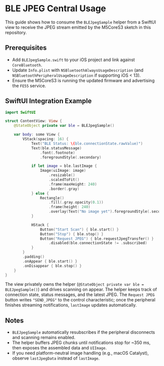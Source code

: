 # BLE JPEG Central Usage

This guide shows how to consume the `BLEJpegSample` helper from a SwiftUI view to receive the JPEG stream emitted by the M5CoreS3 sketch in this repository.

## Prerequisites
- Add `BLEJpegSample.swift` to your iOS project and link against `CoreBluetooth`.
- Update `Info.plist` with `NSBluetoothAlwaysUsageDescription` (and `NSBluetoothPeripheralUsageDescription` if supporting iOS < 13).
- Ensure the M5CoreS3 is running the updated firmware and advertising the `FE55` service.

## SwiftUI Integration Example
```swift
import SwiftUI

struct ContentView: View {
    @StateObject private var ble = BLEJpegSample()

    var body: some View {
        VStack(spacing: 16) {
            Text("BLE Status: \(ble.connectionState.rawValue)")
            Text(ble.statusMessage)
                .font(.footnote)
                .foregroundStyle(.secondary)

            if let image = ble.lastImage {
                Image(uiImage: image)
                    .resizable()
                    .scaledToFit()
                    .frame(maxHeight: 240)
                    .border(.gray)
            } else {
                Rectangle()
                    .fill(.gray.opacity(0.1))
                    .frame(height: 240)
                    .overlay(Text("No image yet").foregroundStyle(.secondary))
            }

            HStack {
                Button("Start Scan") { ble.start() }
                Button("Stop") { ble.stop() }
                Button("Request JPEG") { ble.requestJpegTransfer() }
                    .disabled(ble.connectionState != .subscribed)
            }
        }
        .padding()
        .onAppear { ble.start() }
        .onDisappear { ble.stop() }
    }
}
```

The view privately owns the helper (`@StateObject private var ble = BLEJpegSample()`) and drives scanning on appear. The helper keeps track of connection state, status messages, and the latest JPEG. The `Request JPEG` button writes `"SEND_JPEG"` to the control characteristic; once the peripheral finishes streaming notifications, `lastImage` updates automatically.

## Notes
- `BLEJpegSample` automatically resubscribes if the peripheral disconnects and scanning remains enabled.
- The helper buffers JPEG chunks until notifications stop for ~350 ms, then exposes the assembled data and `UIImage`.
- If you need platform-neutral image handling (e.g., macOS Catalyst), observe `lastJpegData` instead of `lastImage`.
